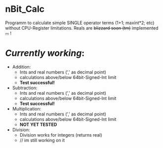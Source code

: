 # nBit_Calc
Programm to calculate simple SINGLE operator terms (1+1; maxint\*2; etc) without CPU-Register limitations.
Reals are ~~blizzard soon (tm)~~ implemented ~~...~~ !
# *Currently working*:
  - Addition: 
    - Ints and real numbers (',' as decimal point) 
    - calculations above/below 64bit-Signed-Int limit
    - **Test successful!**
  - Subtraction:
    - Ints and real numbers (',' as decimal point)
    - calculations above/below 64bit-Signed-Int limit
    - **Test successful!**
  - Multiplication:
    - Ints and real numbers (',' as decimal point)
    - calculations above/below 64bit-Signed-Int limit
    - **NOT YET TESTED**
  - Division:
    - Division works for integers (returns real)
    - // im still working on it
